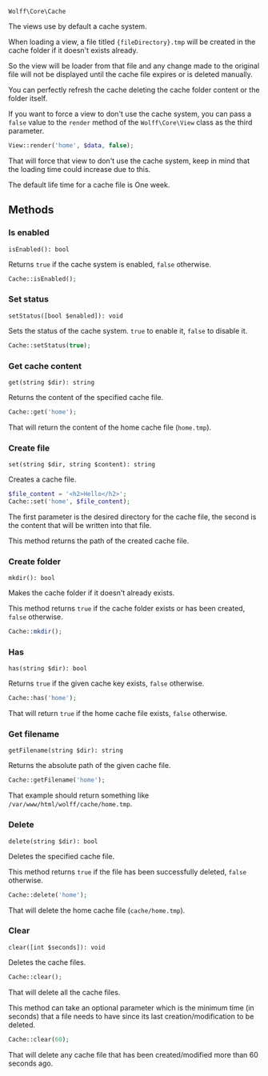 `Wolff\Core\Cache`

The views use by default a cache system.

When loading a view, a file titled `{fileDirectory}.tmp` will be created in the cache folder if it doesn't exists already.

So the view will be loader from that file and any change made to the original file will not be displayed until the cache file expires or is deleted manually.

You can perfectly refresh the cache deleting the cache folder content or the folder itself.

If you want to force a view to don't use the cache system, you can pass a `false` value to the `render` method of the `Wolff\Core\View` class as the third parameter.

```php
View::render('home', $data, false);
```

That will force that view to don't use the cache system, keep in mind that the loading time could increase due to this.

The default life time for a cache file is One week.

## Methods

### Is enabled

`isEnabled(): bool`

Returns `true` if the cache system is enabled, `false` otherwise.

```php
Cache::isEnabled();
```

### Set status

`setStatus([bool $enabled]): void`

Sets the status of the cache system. `true` to enable it, `false` to disable it.

```php
Cache::setStatus(true);
```

### Get cache content

`get(string $dir): string`

Returns the content of the specified cache file.

```php
Cache::get('home');
```

That will return the content of the home cache file (`home.tmp`).

### Create file

`set(string $dir, string $content): string`

Creates a cache file.

```php
$file_content = '<h2>Hello</h2>';
Cache::set('home', $file_content);
```

The first parameter is the desired directory for the cache file, the second is the content that will be written into that file.

This method returns the path of the created cache file.

### Create folder

`mkdir(): bool`

Makes the cache folder if it doesn't already exists.

This method returns `true` if the cache folder exists or has been created, `false` otherwise.

```php
Cache::mkdir();
```

### Has

`has(string $dir): bool`

Returns `true` if the given cache key exists, `false` otherwise.

```php
Cache::has('home');
```

That will return `true` if the home cache file exists, `false` otherwise.

### Get filename

`getFilename(string $dir): string`

Returns the absolute path of the given cache file.

```php
Cache::getFilename('home');
```

That example should return something like `/var/www/html/wolff/cache/home.tmp`.

### Delete

`delete(string $dir): bool`

Deletes the specified cache file. 

This method returns `true` if the file has been successfully deleted, `false` otherwise.

```php
Cache::delete('home');
```

That will delete the home cache file (`cache/home.tmp`).

### Clear

`clear([int $seconds]): void`

Deletes the cache files.

```php
Cache::clear();
```

That will delete all the cache files.

This method can take an optional parameter which is the minimum time (in seconds) that a file needs to have since its last creation/modification to be deleted.

```php
Cache::clear(60);
```

That will delete any cache file that has been created/modified more than 60 seconds ago.
